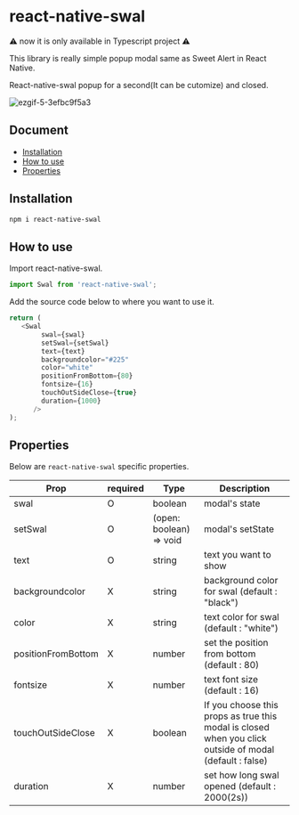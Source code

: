 # react-native-swal

⚠ now it is only available in Typescript project ⚠


This library is really simple popup modal same as Sweet Alert in React Native.

React-native-swal popup for a second(It can be cutomize) and closed.


![ezgif-5-3efbc9f5a3](https://user-images.githubusercontent.com/105104335/223360296-37321a8c-d263-415d-8428-de4c9f7c4b9c.gif)

## Document

- [Installation](#installation)
- [How to use](#how-to-use)
- [Properties](#properties)

## Installation

```bash
npm i react-native-swal
```

## How to use

Import react-native-swal.

```js
import Swal from 'react-native-swal';
```

Add the source code below to where you want to use it.

```js
return (
   <Swal
        swal={swal}
        setSwal={setSwal}
        text={text}
        backgroundcolor="#225"
        color="white"
        positionFromBottom={80}
        fontsize={16}
        touchOutSideClose={true}
        duration={1000}
      />
);
```

## Properties

Below are `react-native-swal` specific properties.

| Prop                           | required | Type                                                                                                                  | Description                                                                                                                                |
| ------------------------------ | -------- | --------------------------------------------------------------------------------------------------------------------- | ------------------------------------------------------------------------------------------------------------------------------------------ |
| swal | O        | boolean                                                                                                               | modal's state                         |
| setSwal                  | O        | (open: boolean) => void                                                                                                               | modal's setState |
| text                 | O        | string                                                                                                               |text you want to show                                                                                     |
| backgroundcolor           | X        | string                                                                                                                | background color for swal (default : "black")                                                                                                 |
| color         | X       | string                                                                                                                | text color for swal (default : "white")                                                                       |
| positionFromBottom                       | X        | number                                                                                                           | set the position from bottom  (default : 80)                                                                         |
| fontsize                       | X        | number                                                                                                               | text font size   (default : 16)                                                                                                               |
| touchOutSideClose                | X        | boolean                                                                                                            | If you choose this props as true this modal is closed when you click outside of modal  (default : false)                                                                                   |
| duration                     | X        | number |set how long swal opened  (default : 2000(2s))|                                                               

